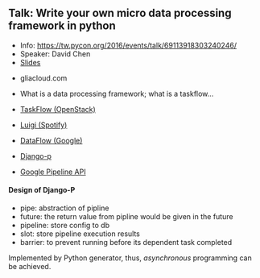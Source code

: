## Talk: Write your own micro data processing framework in python
- Info: https://tw.pycon.org/2016/events/talk/69113918303240246/
- Speaker: David Chen
- [Slides]( https://github.com/lucemia/slides/blob/master/slides/micropipeline.md)

* gliacloud.com
* What is a data processing framework;  what is a taskflow...

* [TaskFlow (OpenStack)](https://wiki.openstack.org/wiki/TaskFlow)
* [Luigi (Spotify)](https://github.com/spotify/luigi)
* [DataFlow (Google)](https://cloud.google.com/dataflow/)
* [Django-p](https://django-pipeline.readthedocs.io/en/latest/)
* [Google Pipeline API](https://github.com/GoogleCloudPlatform/appengine-pipelines)

#### Design of Django-P
* pipe: abstraction of pipline
* future: the return value from pipline would be given in the future
* pipeline: store config to db
* slot: store pipeline execution results
* barrier: to prevent running before its dependent task completed

Implemented by Python generator, thus, *asynchronous* programming can be achieved.